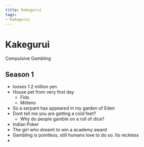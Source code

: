 ```yaml
---
title: Kakegurui
tags:
- Kakegurui
---
```


# Kakegurui

<TagLinks />

Compulsive Gambling

## Season 1

* looses 1.2 million yen
* House pet from very first day
  * Fido
  * Mittens
* So a serpant has appeared in my garden of Eden
* Dont tell me you are getting a cold feet?
  * Why do people gamble on a roll of dice?
* Indian Poker
* The girl who dreamt to win a academy award
* Gambling is pointless, still humans love to do so. Its reckless
* 


<Footer />
